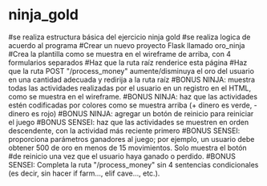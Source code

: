 # ninja_gold
#se realiza estructura básica del ejercicio ninja gold 
#se realiza logica de acuerdo al programa
#Crear un nuevo proyecto Flask llamado oro_ninja
#Crea la plantilla como se muestra en el wireframe de arriba, con 4 formularios separados
#Haz que la ruta raíz renderice esta página
#Haz que la ruta POST "/process_money" aumente/disminuya el oro del usuario en una cantidad adecuada y redirija a la ruta raíz
#BONUS NINJA: muestra todas las actividades realizadas por el usuario en un registro en el HTML, como se muestra en el wireframe.
#BONUS NINJA: haz que las actividades estén codificadas por colores como se muestra arriba (+ dinero es verde, - dinero es rojo)
#BONUS NINJA: agregar un botón de reinicio para reiniciar el juego
#BONUS SENSEI: haz que las actividades se muestren en orden descendente, con la actividad más reciente primero
#BONUS SENSEI: proporciona parámetros ganadores al juego; por ejemplo, un usuario debe obtener 500 de oro en menos de 15 movimientos. Solo muestra el botón #de reinicio una vez que el usuario haya ganado o perdido.
#BONUS SENSEI: Completa la ruta "/process_money" sin 4 sentencias condicionales (es decir, sin hacer if farm..., elif cave..., etc.).
